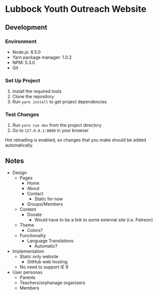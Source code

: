 # Lubbock Youth Outreach Website

## Development

### Environment

- Node.js: 8.5.0
- Yarn package manager: 1.0.2
- NPM: 5.3.0
- Git

### Set Up Project

1. Install the required tools
2. Clone the repository
3. Run `yarn install` to get project dependencies

### Test Changes

1. Run `yarn run dev` from the project directory
2. Go to `127.0.0.1:8080` in your browser

Hot reloading is enabled, so changes that you make should be added automatically.

## Notes

- Design
    - Pages
        - Home
        - About
        - Contact
            - Static for now
        - Groups/Members
    - Content
        - Donate
            - Would have to be a link to some external site (i.e. Patreon)
    - Theme
        - Colors?
    - Functionality
        - Language Translations
            - Automatic?
- Implementation
    - Static only website
        - GitHub web hosting
    - No need to support IE 9
- User personas
    - Parents
    - Teachers/orphanage organizers
    - Members